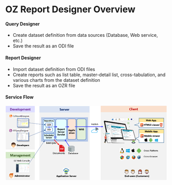 # OZ Report Designer Overview

#### Query Designer

* Create dataset definition from data sources (Database, Web service, etc.)
* Save the result as an ODI file

#### Report Designer

* Import dataset definition from ODI files
* Create reports such as list table, master-detail list, cross-tabulation, and various charts from the dataset definition
* Save the result as an OZR file

#### Service Flow

![](<.gitbook/assets/image (11) (1).png>)

